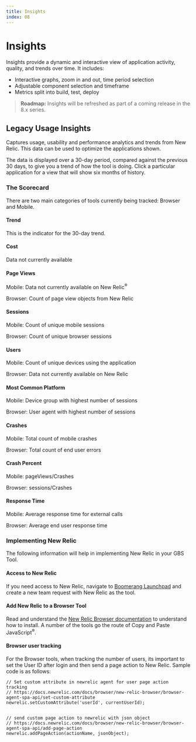 ```yaml
---
title: Insights
index: 08
---
```


# Insights

Insights provide a dynamic and interactive view of application activity, quality, and trends over time. It includes:
- Interactive graphs, zoom in and out, time period selection
- Adjustable component selection and timeframe
- Metrics split into build, test, deploy

> **Roadmap:** Insights will be refreshed as part of a coming release in the 8.x series.

## Legacy Usage Insights

Captures usage, usability and performance analytics and trends from New Relic. This data can be used to optimize the applications shown.

The data is displayed over a 30-day period, compared against the previous 30 days, to give you a trend of how the tool is doing. Click a particular application for a view that will show six months of history.

### The Scorecard
There are two main categories of tools currently being tracked: Browser and Mobile.

#### Trend
This is the indicator for the 30-day trend.

#### Cost
Data not currently available

#### Page Views
Mobile: Data not currently available on New Relic<sup>®</sup>

Browser: Count of page view objects from New Relic

#### Sessions
Mobile: Count of unique mobile sessions

Browser: Count of unique browser sessions

#### Users
Mobile: Count of unique devices using the application

Browser: Data not currently available on New Relic

#### Most Common Platform
Mobile: Device group with highest number of sessions 

Browser: User agent with highest number of sessions

#### Crashes
Mobile: Total count of mobile crashes

Browser: Total count of end user errors

#### Crash Percent
Mobile: pageViews/Crashes

Browser: sessions/Crashes

#### Response Time
Mobile: Average response time for external calls

Browser: Average end user response time

### Implementing New Relic

The following information will help in implementing New Relic in your GBS Tool.

#### Access to New Relic
If you need access to New Relic, navigate to [Boomerang Launchpad](https://launch.boomerangplatform.net) and create a new team request with New Relic as the tool.

#### Add New Relic to a Browser Tool
Read and understand the [New Relic Browser documentation](https://docs.newrelic.com/docs/browser/new-relic-browser/installation/install-new-relic-browser-agent) to understand how to install. A number of the tools go the route of Copy and Paste JavaScript<sup>®</sup>.

#### Browser user tracking
For the Browser tools, when tracking the number of users, its important to set the User ID after login and then send a page action to New Relic. Sample code is as follows:

```
// Set custom attribute in newrelic agent for user page action tracking
// https://docs.newrelic.com/docs/browser/new-relic-browser/browser-agent-spa-api/set-custom-attribute
newrelic.setCustomAttribute('userId', currentUserId);

 
// send custom page action to newrelic with json object
// https://docs.newrelic.com/docs/browser/new-relic-browser/browser-agent-spa-api/add-page-action
newrelic.addPageAction(actionName, jsonObject);
```